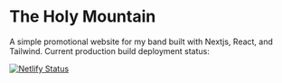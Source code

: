 # The Holy Mountain

A simple promotional website for my band built with Nextjs, React, and Tailwind. Current production build deployment status: 

[![Netlify Status](https://api.netlify.com/api/v1/badges/6601434d-210e-49d3-8613-ddc9df158900/deploy-status)](https://app.netlify.com/sites/theholymountain/deploys)

